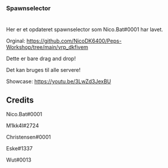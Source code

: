 ### Spawnselector
#
Her er et opdateret spawnselector som Nico.Bat#0001 har lavet. 

Orginal: https://github.com/NicoDK6400/Peps-Workshop/tree/main/vrp_dkfivem

Dette er bare drag and drop!

Det kan bruges til alle servere!

Showcase: https://youtu.be/3LwZd3JexBU

## Credits
Nico.Bat#0001

M1kk4l#2724

Christensen#0001

Eske#1337

Wut#0013 
